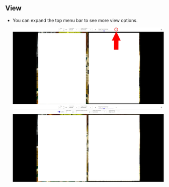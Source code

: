 ## View
- You can expand the top menu bar to see more view options.

    <img src="../images/view-1-1.jpeg">
    <img src="../images/view-1-2.jpeg">
